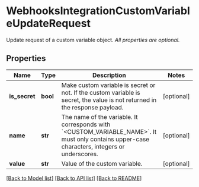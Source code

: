 # WebhooksIntegrationCustomVariableUpdateRequest

Update request of a custom variable object.  *All properties are optional.*

## Properties
Name | Type | Description | Notes
------------ | ------------- | ------------- | -------------
**is_secret** | **bool** | Make custom variable is secret or not. If the custom variable is secret, the value is not returned in the response payload. | [optional] 
**name** | **str** | The name of the variable. It corresponds with &#x60;&lt;CUSTOM_VARIABLE_NAME&gt;&#x60;. It must only contains upper-case characters, integers or underscores. | [optional] 
**value** | **str** | Value of the custom variable. | [optional] 

[[Back to Model list]](README.md#documentation-for-models) [[Back to API list]](README.md#documentation-for-api-endpoints) [[Back to README]](README.md)


